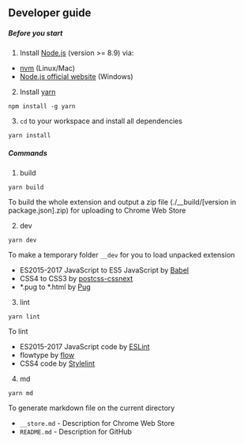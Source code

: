 ## Developer guide

##### Before you start
1. Install [Node.js](//github.com/nodejs/node) (version >= 8.9) via:
  - [nvm](//github.com/creationix/nvm) (Linux/Mac)
  - [Node.js official website](//nodejs.org/en/download/) (Windows)

2. Install [yarn](https://github.com/yarnpkg/yarn)

  ```
  npm install -g yarn
  ```

3. `cd` to your workspace and install all dependencies

  ```
  yarn install
  ```

##### Commands
1. build

  ```
  yarn build
  ```

  To build the whole extension and output a zip file (./__build/[version in package.json].zip) for uploading to Chrome Web Store

2. dev

  ```
  yarn dev
  ```

  To make a temporary folder `__dev` for you to load unpacked extension
  - ES2015-2017 JavaScript to ES5 JavaScript by [Babel](//github.com/babel/babel)
  - CSS4 to CSS3 by [postcss-cssnext](//github.com/MoOx/postcss-cssnext)
  - *.pug to *.html by [Pug](//github.com/pugjs/pug)

3. lint

  ```
  yarn lint
  ```

  To lint
  - ES2015-2017 JavaScript code by [ESLint](//github.com/eslint/eslint)
  - flowtype by [flow](//github.com/facebook/flow)
  - CSS4 code by [Stylelint](//github.com/stylelint/stylelint)

4. md

  ```
  yarn md
  ```

  To generate markdown file on the current directory
  - `__store.md` - Description for Chrome Web Store
  - `README.md` - Description for GitHub
